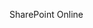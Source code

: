 <Token xmlns:xlink="http://www.w3.org/1999/xlink">SharePoint Online</Token>

<!--HONumber=Mar16_HO1-->


